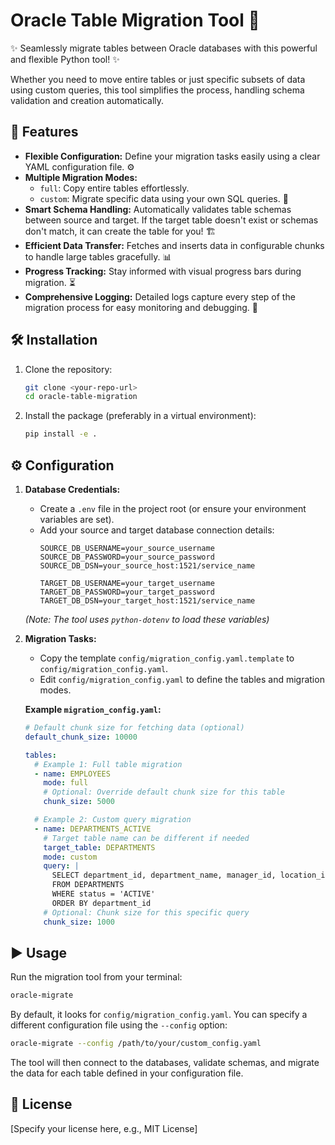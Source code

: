 # Oracle Table Migration Tool 🚀

✨ Seamlessly migrate tables between Oracle databases with this powerful and flexible Python tool! ✨

Whether you need to move entire tables or just specific subsets of data using custom queries, this tool simplifies the process, handling schema validation and creation automatically.

## 🌟 Features

*   **Flexible Configuration:** Define your migration tasks easily using a clear YAML configuration file. ⚙️
*   **Multiple Migration Modes:**
    *   `full`: Copy entire tables effortlessly.
    *   `custom`: Migrate specific data using your own SQL queries. 🎯
*   **Smart Schema Handling:** Automatically validates table schemas between source and target. If the target table doesn't exist or schemas don't match, it can create the table for you! 🏗️
*   **Efficient Data Transfer:** Fetches and inserts data in configurable chunks to handle large tables gracefully. 📊
*   **Progress Tracking:** Stay informed with visual progress bars during migration. ⏳
*   **Comprehensive Logging:** Detailed logs capture every step of the migration process for easy monitoring and debugging. 📝

## 🛠️ Installation

1.  Clone the repository:
    ```bash
    git clone <your-repo-url>
    cd oracle-table-migration
    ```
2.  Install the package (preferably in a virtual environment):
    ```bash
    pip install -e .
    ```

## ⚙️ Configuration

1.  **Database Credentials:**
    *   Create a `.env` file in the project root (or ensure your environment variables are set).
    *   Add your source and target database connection details:
        ```dotenv
        SOURCE_DB_USERNAME=your_source_username
        SOURCE_DB_PASSWORD=your_source_password
        SOURCE_DB_DSN=your_source_host:1521/service_name

        TARGET_DB_USERNAME=your_target_username
        TARGET_DB_PASSWORD=your_target_password
        TARGET_DB_DSN=your_target_host:1521/service_name
        ```
    *(Note: The tool uses `python-dotenv` to load these variables)*

2.  **Migration Tasks:**
    *   Copy the template `config/migration_config.yaml.template` to `config/migration_config.yaml`.
    *   Edit `config/migration_config.yaml` to define the tables and migration modes.

    **Example `migration_config.yaml`:**
    ```yaml
    # Default chunk size for fetching data (optional)
    default_chunk_size: 10000 

    tables:
      # Example 1: Full table migration
      - name: EMPLOYEES
        mode: full
        # Optional: Override default chunk size for this table
        chunk_size: 5000 

      # Example 2: Custom query migration
      - name: DEPARTMENTS_ACTIVE
        # Target table name can be different if needed
        target_table: DEPARTMENTS 
        mode: custom
        query: |
          SELECT department_id, department_name, manager_id, location_id 
          FROM DEPARTMENTS 
          WHERE status = 'ACTIVE'
          ORDER BY department_id
        # Optional: Chunk size for this specific query
        chunk_size: 1000 
    ```

## ▶️ Usage

Run the migration tool from your terminal:

```bash
oracle-migrate
```

By default, it looks for `config/migration_config.yaml`. You can specify a different configuration file using the `--config` option:

```bash
oracle-migrate --config /path/to/your/custom_config.yaml
```

The tool will then connect to the databases, validate schemas, and migrate the data for each table defined in your configuration file.

## 📜 License

[Specify your license here, e.g., MIT License]